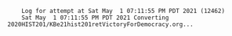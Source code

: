         Log for attempt at Sat May  1 07:11:55 PM PDT 2021 (12462)
        Sat May  1 07:11:55 PM PDT 2021 Converting 2020HIST201/KBe21hist201retVictoryForDemocracy.org...
